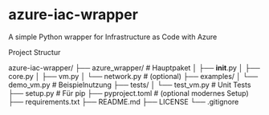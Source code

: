 # azure-iac-wrapper
A simple Python wrapper for Infrastructure as Code with Azure

Project Structur

azure-iac-wrapper/
├── azure_wrapper/              # Hauptpaket
│   ├── __init__.py
│   ├── core.py
│   ├── vm.py
│   └── network.py              # (optional)
├── examples/
│   └── demo_vm.py              # Beispielnutzung
├── tests/
│   └── test_vm.py              # Unit Tests
├── setup.py                    # Für pip
├── pyproject.toml              # (optional modernes Setup)
├── requirements.txt
├── README.md
├── LICENSE
└── .gitignore

